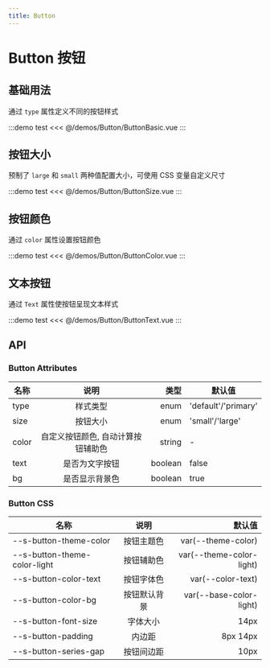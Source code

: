 ```yaml
---
title: Button
---
```


# Button 按钮

## 基础用法

通过 `type` 属性定义不同的按钮样式

:::demo test
<<< @/demos/Button/ButtonBasic.vue
:::

## 按钮大小

预制了 `large` 和 `small` 两种值配置大小，可使用 CSS 变量自定义尺寸

:::demo test
<<< @/demos/Button/ButtonSize.vue
:::

## 按钮颜色

通过 `color` 属性设置按钮颜色

:::demo test
<<< @/demos/Button/ButtonColor.vue
:::

## 文本按钮

通过 `Text` 属性使按钮呈现文本样式

:::demo test
<<< @/demos/Button/ButtonText.vue
:::

## API

### Button Attributes

| 名称  |                说明                |    类型 | 默认值              |
| ----- | :--------------------------------: | ------: | ------------------- |
| type  |              样式类型              |    enum | 'default'/'primary' |
| size  |              按钮大小              |    enum | 'small'/'large'     |
| color | 自定义按钮颜色, 自动计算按钮辅助色 |  string | -                   |
| text  |           是否为文字按钮           | boolean | false               |
| bg    |           是否显示背景色           | boolean | true                |

### Button CSS

| 名称                         |     说明     |                   默认值 |
| ---------------------------- | :----------: | -----------------------: |
| --s-button-theme-color       |  按钮主题色  |       var(--theme-color) |
| --s-button-theme-color-light |  按钮辅助色  | var(--theme-color-light) |
| --s-button-color-text        |  按钮字体色  |        var(--color-text) |
| --s-button-color-bg          | 按钮默认背景 |  var(--base-color-light) |
| --s-button-font-size         |   字体大小   |                     14px |
| --s-button-padding           |    内边距    |                 8px 14px |
| --s-button-series-gap        |  按钮间边距  |                     10px |
